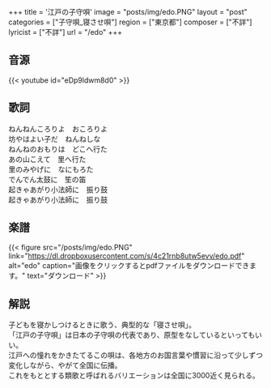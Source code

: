 +++
title = '江戸の子守唄'
image = "posts/img/edo.PNG"
layout = "post"
categories = ["子守唄_寝させ唄"]
region = ["東京都"]
composer = ["不詳"]
lyricist = ["不詳"]
url = "/edo"
+++

## 音源
{{< youtube id="eDp9ldwm8d0" >}}

## 歌詞
ねんねんころりよ　おころりよ  
坊やはよい子だ　ねんねしな  
ねんねのおもりは　どこへ行た  
あの山こえて　里へ行た  
里のみやげに　なにもろた  
でんでん太鼓に　笙の笛  
起きゃあがり小法師に　振り鼓  
起きゃあがり小法師に　振り鼓  

## 楽譜
{{< figure src="/posts/img/edo.PNG" link="https://dl.dropboxusercontent.com/s/4c21rnb8utw5evv/edo.pdf" alt="edo" caption="画像をクリックするとpdfファイルをダウンロードできます。" text="ダウンロード" >}}

## 解説
子どもを寝かしつけるときに歌う、典型的な「寝させ唄」。  
「江戸の子守唄」は日本の子守唄の代表であり、原型をなしているといってもいい。  
江戸への憧れをかきたてるこの唄は、各地方のお国言葉や慣習に沿って少しずつ変化しながら、やがて全国に伝播。  
これをもととする類歌と呼ばれるバリエーションは全国に3000近く見られる。